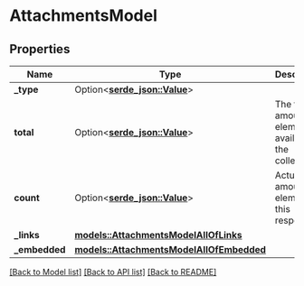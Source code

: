 # AttachmentsModel

## Properties

Name | Type | Description | Notes
------------ | ------------- | ------------- | -------------
**_type** | Option<[**serde_json::Value**](serde_json::Value.md)> |  | 
**total** | Option<[**serde_json::Value**](.md)> | The total amount of elements available in the collection. | 
**count** | Option<[**serde_json::Value**](.md)> | Actual amount of elements in this response. | 
**_links** | [**models::AttachmentsModelAllOfLinks**](Attachments_Model_allOf__links.md) |  | 
**_embedded** | [**models::AttachmentsModelAllOfEmbedded**](Attachments_Model_allOf__embedded.md) |  | 

[[Back to Model list]](../README.md#documentation-for-models) [[Back to API list]](../README.md#documentation-for-api-endpoints) [[Back to README]](../README.md)


